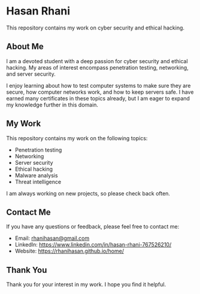 

# Hasan Rhani

This repository contains my work on cyber security and ethical hacking.

## About Me

I am a devoted student with a deep passion for cyber security and ethical hacking. My areas of interest encompass penetration testing, networking, and server security.

I enjoy learning about how to test computer systems to make sure they are secure, how computer networks work, and how to keep servers safe. I have earned many certificates in these topics already, but I am eager to expand my knowledge further in this domain.

## My Work

This repository contains my work on the following topics:

* Penetration testing
* Networking
* Server security
* Ethical hacking
* Malware analysis
* Threat intelligence

I am always working on new projects, so please check back often.

## Contact Me

If you have any questions or feedback, please feel free to contact me:

* Email: rhanihasan@gmail.com
* LinkedIn: https://www.linkedin.com/in/hasan-rhani-767526210/
* Website: https://rhanihasan.github.io/home/

## Thank You

Thank you for your interest in my work. I hope you find it helpful.